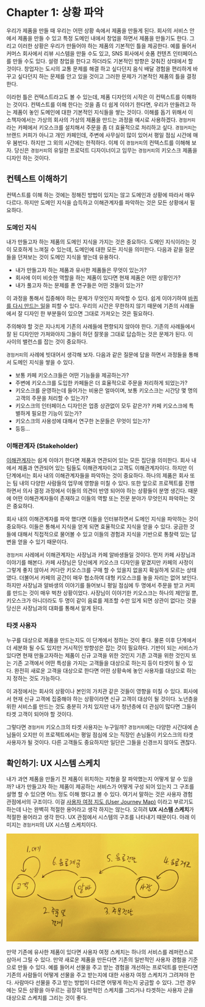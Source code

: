# Chapter 1: 상황 파악

우리가 제품을 만들 때 우리는 어떤 상황 속에서 제품을 만들게 된다. 회사의 서비스 안에서 제품을 만들 수 있고 특정 도메인 내에서 창업을 하면서 제품을 만들기도 한다.
그리고 이러한 상황은 우리가 만들어야 하는 제품의 기본적인 틀을 제공한다. 예를 들어서 커머스 회사에서 리뷰 시스템을 만들 수도 있고, SNS 회사에서 숏폼 컨텐츠 인터페이스를 만들 수도 있다. 설령 창업을 한다고 하더라도 기본적인 방향은 갖춰진 상태에서 할 것이다. 창업자는 도시의 교통 문제를 해결 하고 싶다던지 음식 배달 경험을 편리하게 바꾸고 싶다던지 하는 문제를 안고 있을 것이고 그러한 문제가 기본적인 제품의 틀을 결정한다.

이라헌 틀은 컨텍스트라고도 볼 수 있는데, 제품 디자인의 시작은 이 컨텍스트를 이해하는 것이다. 컨텍스트를 이해 한다는 것을 좀 더 쉽게 이야기 한다면, 우리가 만들려고 하는 제품이 놓인 도메인에 대한 기본적인 지식들을 쌓는 것이다. 이해를 돕기 위해서 이 소책자에서는 가상의 회사의 가상의 제품을 만드는 과정을 예시로 사용하겠다. `경험커피` 라는 카페에서 키오스크를 설치해서 주문을 좀 더 효율적으로 처리하고 싶다. `경험커피`는 브랜드 커피가 아니고 개인 카페인데, 주변에 사무실이 많이 있어서 평일 점심 시간에 매우 붐빈다. 하지만 그 외의 시간에는 한적하다. 이제 이 `경험커피`의 컨텍스트를 이해해 보자. 당신은 `경험커피`의 유일한 프로덕트 디자이너이고 임무는 `경험커피`의 키오스크 제품을 디자인 하는 것이다.

## 컨텍스트 이해하기

컨텍스트를 이해 하는 것에는 정해진 방법이 있지는 않고 도메인과 상황에 따라서 매우 다르다. 하지만 도메인 지식을 습득하고 이해관계자를 파악하는 것은 모든 상황에서 필요하다.

### 도메인 지식

내가 만들고자 하는 제품의 도메인 지식을 가지는 것은 중요하다. 도메인 지식이라는 것이 모호하게 느껴질 수 있는데, 도메인에 대한 모든 지식을 의미한다. 다음과 같을 질문들을 던져보는 것이 도메인 지식을 쌓는데 유용하다.

- 내가 만들고자 하는 제품과 유사한 제품들은 무엇이 있는가?
- 회사에 이미 비슷한 역할을 하는 제품이 있다면 현재 제품은 어떤 상황인가?
- 내가 풀고자 하는 문제를 푼 연구들은 어떤 것들이 있는가?

이 과정을 통해서 집중해야 하는 문제가 무엇인지 파악할 수 있다. 쉽게 이야기하여 [바퀴를 다시 만드는 일](https://dictionary.cambridge.org/dictionary/english/reinvent-the-wheel)을 피할 수 있다. 우리의 시간은 무한하지 않기 때문에 기존의 사례들에서 잘 디자인 한 부분들이 있으면 그대로 가져오는 것은 필요하다.

주의해야 할 것은 지나치게 기존의 사례들에 편향되지 않아야 한다. 기존의 사례들에서 잘 된 디자인만 가져와야지 그들이 하던 잘못을 그대로 답습하는 것은 문제가 된다. 이 사이의 밸런스를 잡는 것이 중요하다.

`경험커피`의 사례에 빗대어서 생각해 보자. 다음과 같은 질문에 답을 하면서 과정들을 통해서 도메인 지식을 쌓을 수 있다.

- 보통 카페 키오스크들은 어떤 기능들을 제공하는가?
- 주변에 키오스크를 도입한 카페들은 더 효율적으로 주문을 처리하게 되었는가?
- 키오스크를 운영하는데 들어가는 비용은 얼마이며, 보통 키오스크는 시간당 몇 명의 고객의 주문을 처리할 수 있는가?
- 키오스크의 인터페이스 디자인은 업종 상관없이 모두 같은가? 카페 키오스크에 특별하게 필요한 기능이 있는가?
- 키오스크의 사용성에 대해서 연구한 논문들은 무엇이 있는가?
- 등등...

### 이해관계자 (Stakeholder)

[이해관계자](https://www.nngroup.com/articles/stakeholder-analysis/)는 쉽게 이야기 한다면 제품과 연관되어 있는 모든 집단을 의미한다. 회사 내에서 제품과 연관되어 있는 팀들도 이해관계자이고 고객도 이해관계자이다. 하지만 이 단계에서는 회사 내의 이해관계자들을 파악하는 것이 중요하다. 하나의 제품은 회사 또는 팀 내의 다양한 사람들의 업무에 영향을 미칠 수 있다. 또한 앞으로 프로젝트를 진행하면서 의사 결정 과정에서 이들의 의견이 반영 되어야 하는 상황들이 분명 생긴다. 때문에 어떤 이해관계자들이 존재하고 이들의 역할 또는 전문 분야가 무엇인지 파악하는 것은 중요하다.

회사 내의 이해관계자를 파악 했다면 이들을 인터뷰하면서 도메인 지식을 파악하는 것이 중요하다. 이들은 통해서 지식을 얻게 되면 효율적으로 지식을 얻을 수 있다. 궁금한 것들에 대해서 직접적으로 물어볼 수 있고 이들의 경험과 지식을 기반으로 통찰력 있는 답변을 얻을 수 있기 때문이다.

`경험커피` 사레에서 이해관계자는 사장님과 카페 알바생들일 것이다. 먼저 카페 사장님과 이야기를 해본다. 카페 사장님은 당신에게 키오스크 디자인을 맡겼지만 카페의 사정이 그렇게 좋지 않아서 커다란 키오스크를 구매 할 수 있을지 없을지 확실하게 모르는 상태였다. 더불어서 카페의 공간이 매우 협소하여 대형 키오스크를 놓을 자리는 없어 보인다. 하지만 사장님과 알바생의 이야기를 들어보니 평일 점심에 두 명에서 주문을 받고 커피를 만드는 것이 매우 벅찬 상황이었다. 사장님이 이야기한 키오스크는 하나의 제안일 뿐, 키오스크가 아니더라도 두 명이 같이 음료를 제조할 수만 있게 되면 상관이 없다는 것을 당신은 사장님과의 대화를 통해서 알게 된다.

### 타겟 사용자

누구를 대상으로 제품을 만드는지도 이 단계에서 정하는 것이 좋다. 물론 이후 단계에서 더 세분화 될 수도 있지만 거시적인 방향성은 잡는 것이 필요하다. 기반이 되는 서비스가 있다면 현재 만들고자하는 제품이 신규 고객을 위한 것인지 기존 고객을 위한 것인지 또는 기존 고객에서 어떤 특성을 가지는 고객들을 대상으로 하는지 등이 타겟이 될 수 있다. 완전히 새로운 고객을 대상으로 한다면 어떤 상황속에 놓인 사용자를 대상으로 하는지 정하는 것도 가능하다.

이 과정에서는 회사의 상황이나 본인의 가치관 같은 것들이 영향을 미칠 수 있다. 회사에서 현재 신규 고객에 집중해야 하는 상황이라면 신규 고객이 대상이 될 것이다. 노년층을 위한 서비스를 만드는 것도 충분히 가치 있지만 내가 청년층에 더 관심이 많다면 그들이 타겟 고객이 되어야 할 것이다.

그렇다면 `경험커피` 키오스크의 타겟 사용자는 누구일까? `경험커피`에는 다양한 시간대에 손님들이 오지만 이 프로젝트에서는 평일 점심에 오는 직장인 손님들이 키오스크의 타겟 사용자가 될 것이다. 다른 고객들도 중요하지만 일단은 그들을 신경쓰지 않아도 괜찮다.

## 확인하기: UX 시스템 스케치

내가 과연 제품을 만들기 전 제품이 위치하는 지형을 잘 파악했는지 어떻게 알 수 있을까? 내가 만들고자 하는 제품이 제공하는 서비스가 어떻게 구성 되어 있는지 그 구조를 설명 할 수 있으면 어느 정도 이해 했다고 볼 수 있다. 여기서 말하는 것은 사용자 경험 관점에서의 구조이다. 이걸 [사용자 여정 지도 (User Journey Map)](https://intrapreneurnation.com/customer-discovery/how-to-create-a-user-journey-map-and-lead-a-how-might-we-exercise-with-examples/) 이라고 부르기도 하는데 나는 완벽히 적절한 용어라고 생각 하지는 않는다. 오히려 **UX 시스템 스케치**가 적절한 용어라고 생각 한다. UX 관점에서 시스템의 구조를 나타내기 때문이다. 아래 이미지는 `경험커피`의 UX 시스템 스케치이다.

![ux system sketch example](img/ux-system-sketch.jpg)

만약 기존에 유사한 제품이 있다면 사용자 여정 스케치는 하나의 서비스를 레퍼런스로 삼아서 그릴 수 있다. 만약 새로운 제품을 만든다면 기존의 일반적인 사용자 경험을 기준으로 만들 수 있다. 예를 들어서 선물을 주고 받는 경험을 개선하는 프로덕트를 만든다면 기존의 사람들이 어떻게 선물을 주고 받는지에 대한 사용자 여정 스케치가 그려져야 한다. 사람마다 선물을 주고 받는 방법이 다르면 어떻게 하는지 궁금할 수 있다. 그런 경우에는 모든 상황을 아우르는 굉장히 일반적인 스케치를 그리거나 타겟하는 사용자 군을 대상으로 스케치를 그리는 것이 좋다.
